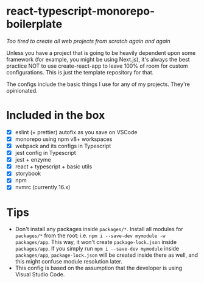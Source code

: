 # react-typescript-monorepo-boilerplate
_Too tired to create all web projects from scratch again and again_

Unless you have a project that is going to be heavily dependent upon some framework (for example, you might be using Next.js), it's always the best practice NOT to use create-react-app to leave 100% of room for custom configurations. This is just the template repository for that.

The configs include the basic things I use for any of my projects. They're opinionated.

# Included in the box
- [x] eslint (+ prettier) autofix as you save on VSCode
- [x] monorepo using npm v8+ workspaces
- [x] webpack and its configs in Typescript
- [x] jest config in Typescript
- [x] jest + enzyme
- [x] react + typescript + basic utils
- [x] storybook
- [x] npm
- [x] nvmrc (currently 16.x)

# Tips
- Don't install any packages inside `packages/*`. Install all modules for `packages/*` from the root: i.e. `npm i --save-dev mymodule -w packages/app`. This way, it won't create `package-lock.json` inside `packages/app`. If you simply run `npm i --save-dev mymodule` inside `packages/app`, `package-lock.json` will be created inside there as well, and this might confuse module resolution later.
- This config is based on the assumption that the developer is using Visual Studio Code.